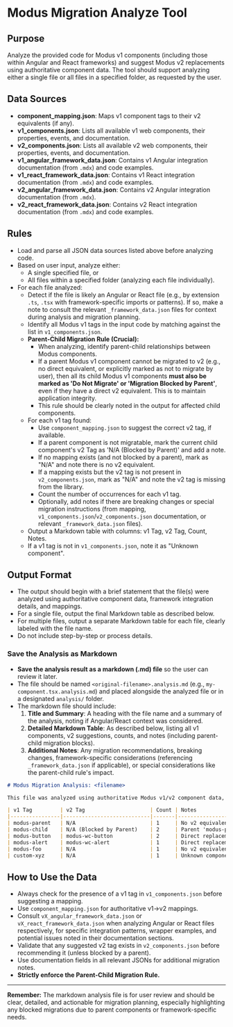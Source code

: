 # Modus Migration Analyze Tool

## Purpose
Analyze the provided code for Modus v1 components (including those within Angular and React frameworks) and suggest Modus v2 replacements using authoritative component data. The tool should support analyzing either a single file or all files in a specified folder, as requested by the user.

## Data Sources
- **component_mapping.json**: Maps v1 component tags to their v2 equivalents (if any).
- **v1_components.json**: Lists all available v1 web components, their properties, events, and documentation.
- **v2_components.json**: Lists all available v2 web components, their properties, events, and documentation.
- **v1_angular_framework_data.json**: Contains v1 Angular integration documentation (from `.mdx`) and code examples.
- **v1_react_framework_data.json**: Contains v1 React integration documentation (from `.mdx`) and code examples.
- **v2_angular_framework_data.json**: Contains v2 Angular integration documentation (from `.mdx`).
- **v2_react_framework_data.json**: Contains v2 React integration documentation (from `.mdx`) and code examples.

## Rules
- Load and parse all JSON data sources listed above before analyzing code.
- Based on user input, analyze either:
  - A single specified file, or
  - All files within a specified folder (analyzing each file individually).
- For each file analyzed:
  - Detect if the file is likely an Angular or React file (e.g., by extension `.ts`, `.tsx` with framework-specific imports or patterns). If so, make a note to consult the relevant `_framework_data.json` files for context during analysis and migration planning.
  - Identify all Modus v1 tags in the input code by matching against the list in `v1_components.json`.
  - **Parent-Child Migration Rule (Crucial):**
    - When analyzing, identify parent-child relationships between Modus components.
    - If a parent Modus v1 component cannot be migrated to v2 (e.g., no direct equivalent, or explicitly marked as not to migrate by user), then all its child Modus v1 components **must also be marked as 'Do Not Migrate' or 'Migration Blocked by Parent'**, even if they have a direct v2 equivalent. This is to maintain application integrity.
    - This rule should be clearly noted in the output for affected child components.
  - For each v1 tag found:
    - Use `component_mapping.json` to suggest the correct v2 tag, if available.
    - If a parent component is not migratable, mark the current child component's v2 Tag as 'N/A (Blocked by Parent)' and add a note.
    - If no mapping exists (and not blocked by a parent), mark as "N/A" and note there is no v2 equivalent.
    - If a mapping exists but the v2 tag is not present in `v2_components.json`, mark as "N/A" and note the v2 tag is missing from the library.
    - Count the number of occurrences for each v1 tag.
    - Optionally, add notes if there are breaking changes or special migration instructions (from mapping, `v1_components.json`/`v2_components.json` documentation, or relevant `_framework_data.json` files).
  - Output a Markdown table with columns: v1 Tag, v2 Tag, Count, Notes.
  - If a v1 tag is not in `v1_components.json`, note it as "Unknown component".

## Output Format
- The output should begin with a brief statement that the file(s) were analyzed using authoritative component data, framework integration details, and mappings.
- For a single file, output the final Markdown table as described below.
- For multiple files, output a separate Markdown table for each file, clearly labeled with the file name.
- Do not include step-by-step or process details.

### Save the Analysis as Markdown
- **Save the analysis result as a markdown (.md) file** so the user can review it later.
- The file should be named `<original-filename>.analysis.md` (e.g., `my-component.tsx.analysis.md`) and placed alongside the analyzed file or in a designated `analysis/` folder.
- The markdown file should include:
  1. **Title and Summary**: A heading with the file name and a summary of the analysis, noting if Angular/React context was considered.
  2. **Detailed Markdown Table**: As described below, listing all v1 components, v2 suggestions, counts, and notes (including parent-child migration blocks).
  3. **Additional Notes**: Any migration recommendations, breaking changes, framework-specific considerations (referencing `_framework_data.json` if applicable), or special considerations like the parent-child rule's impact.

```markdown
# Modus Migration Analysis: <filename>

This file was analyzed using authoritative Modus v1/v2 component data, framework integration details, and mappings. [Optional: Angular/React specific considerations were applied based on file content.] Below is a summary of Modus v1 components found and migration recommendations.

| v1 Tag         | v2 Tag                     | Count | Notes                                         |
|----------------|----------------------------|-------|-----------------------------------------------|
| modus-parent   | N/A                        | 1     | No v2 equivalent                              |
| modus-child    | N/A (Blocked by Parent)    | 2     | Parent 'modus-parent' cannot be migrated.     |
| modus-button   | modus-wc-button            | 2     | Direct replacement. Consider React wrapper.   |
| modus-alert    | modus-wc-alert             | 1     | Direct replacement. Check Angular form usage. |
| modus-foo      | N/A                        | 1     | No v2 equivalent                              |
| custom-xyz     | N/A                        | 1     | Unknown component                             |
```

## How to Use the Data
- Always check for the presence of a v1 tag in `v1_components.json` before suggesting a mapping.
- Use `component_mapping.json` for authoritative v1->v2 mappings.
- Consult `vX_angular_framework_data.json` or `vX_react_framework_data.json` when analyzing Angular or React files respectively, for specific integration patterns, wrapper examples, and potential issues noted in their documentation sections.
- Validate that any suggested v2 tag exists in `v2_components.json` before recommending it (unless blocked by a parent).
- Use documentation fields in all relevant JSONs for additional migration notes.
- **Strictly enforce the Parent-Child Migration Rule.**

---

**Remember:** The markdown analysis file is for user review and should be clear, detailed, and actionable for migration planning, especially highlighting any blocked migrations due to parent components or framework-specific needs. 